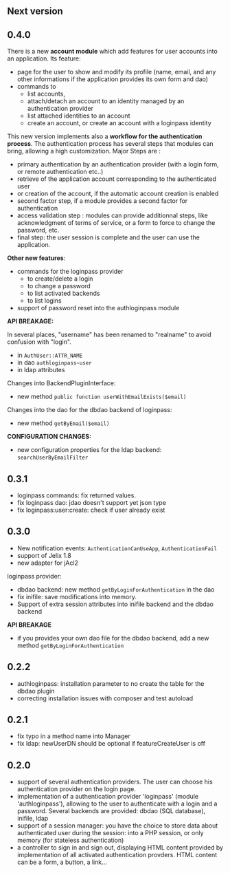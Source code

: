 
Next version
------------

0.4.0
-----

There is a new **account module** which add features for user accounts into an application.
Its feature:
- page for the user to show and modify its profile (name, email, and any other informations
  if the application provides its own form and dao)
- commands to 
  - list accounts, 
  - attach/detach an account to an identity managed by an authentication provider
  - list attached identities to an account
  - create an account, or create an account with a loginpass identity
 

This new version implements also a **workflow for the authentication process**. 
The authentication process has several steps that modules can bring, allowing a high customization.
Major Steps are :
- primary authentication by an authentication provider (with a login form, or remote authentication etc..)
- retrieve of the application account corresponding to the authenticated user
- or creation of the account, if the automatic account creation is enabled
- second factor step, if a module provides a second factor for authentication
- access validation step : modules can provide additionnal steps, like   
  acknowledgment of terms of service, or a form to force to change the password, etc.
- final step: the user session is complete and the user can use the application.
 

**Other new features**:

- commands for the loginpass provider
  - to create/delete a login
  - to change a password
  - to list activated backends
  - to list logins
- support of password reset into the authloginpass module


**API BREAKAGE:**

In several places, "username" has been renamed to "realname" to avoid confusion with "login".
- in `AuthUser::ATTR_NAME`
- in dao `authloginpass~user`
- in ldap attributes

Changes into BackendPluginInterface:
- new method `public function userWithEmailExists($email)`

Changes into the dao for the dbdao backend of loginpass:
- new method `getByEmail($email)`


**CONFIGURATION CHANGES:**

- new configuration properties for the ldap backend: `searchUserByEmailFilter`

0.3.1
-----

- loginpass commands: fix returned values.
- fix loginpass dao: jdao doesn't support yet json type
- fix loginpass:user:create: check if user already exist

0.3.0
-----

- New notification events: `AuthenticationCanUseApp`, `AuthenticationFail`
- support of Jelix 1.8
- new adapter for jAcl2

loginpass provider:

- dbdao backend: new method `getByLoginForAuthentication` in the dao
- fix inifile: save modifications into memory.
- Support of extra session attributes into inifile backend and the dbdao backend

**API BREAKAGE**

- if you provides your own dao file for the dbdao backend, add a new method `getByLoginForAuthentication`


0.2.2
-----

- authloginpass: installation parameter to no create the table for the dbdao plugin
- correcting installation issues with composer and test autoload

0.2.1
-----

- fix typo in a method name into Manager
- fix ldap: newUserDN should be optional if featureCreateUser is off

0.2.0
------

- support of several authentication providers. The user can choose his authentication provider on the login page.
- implementation of a authentication provider 'loginpass' (module 'authloginpass'), allowing to the user to
  authenticate with a login and a password. Several backends are provided: dbdao (SQL database), inifile, ldap
- support of a session manager: you have the choice to store data about authenticated user during the session: into a PHP session, or only memory (for stateless authentication)
- a controller to sign in and sign out, displaying HTML content provided by implementation of all activated authentication provders. HTML content can be a form, a button, a link...
